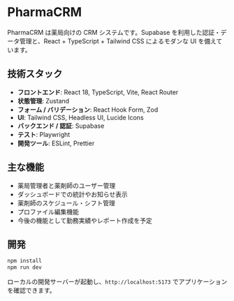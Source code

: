 # PharmaCRM

PharmaCRM は薬局向けの CRM システムです。Supabase を利用した認証・データ管理と、React + TypeScript + Tailwind CSS によるモダンな UI を備えています。

## 技術スタック
- **フロントエンド**: React 18, TypeScript, Vite, React Router
- **状態管理**: Zustand
- **フォーム / バリデーション**: React Hook Form, Zod
- **UI**: Tailwind CSS, Headless UI, Lucide Icons
- **バックエンド / 認証**: Supabase
- **テスト**: Playwright
- **開発ツール**: ESLint, Prettier

## 主な機能
- 薬局管理者と薬剤師のユーザー管理
- ダッシュボードでの統計やお知らせ表示
- 薬剤師のスケジュール・シフト管理
- プロファイル編集機能
- 今後の機能として勤務実績やレポート作成を予定

## 開発
```bash
npm install
npm run dev
```

ローカルの開発サーバーが起動し、`http://localhost:5173` でアプリケーションを確認できます。
